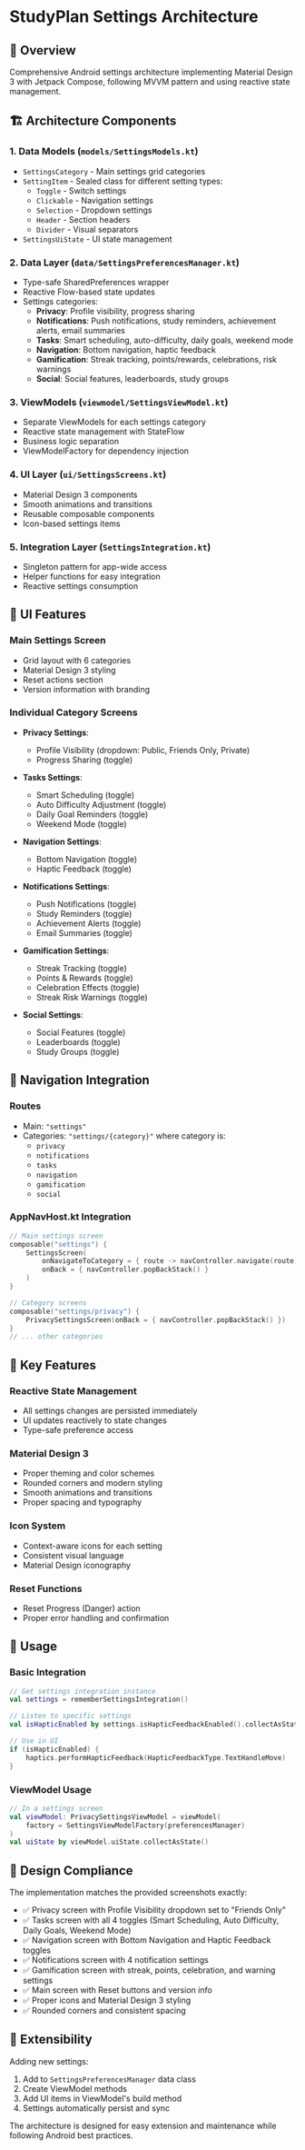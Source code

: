# StudyPlan Settings Architecture

## 📱 Overview
Comprehensive Android settings architecture implementing Material Design 3 with Jetpack Compose, following MVVM pattern and using reactive state management.

## 🏗️ Architecture Components

### 1. **Data Models** (`models/SettingsModels.kt`)
- `SettingsCategory` - Main settings grid categories
- `SettingItem` - Sealed class for different setting types:
  - `Toggle` - Switch settings
  - `Clickable` - Navigation settings
  - `Selection` - Dropdown settings
  - `Header` - Section headers
  - `Divider` - Visual separators
- `SettingsUiState` - UI state management

### 2. **Data Layer** (`data/SettingsPreferencesManager.kt`)
- Type-safe SharedPreferences wrapper
- Reactive Flow-based state updates
- Settings categories:
  - **Privacy**: Profile visibility, progress sharing
  - **Notifications**: Push notifications, study reminders, achievement alerts, email summaries
  - **Tasks**: Smart scheduling, auto-difficulty, daily goals, weekend mode
  - **Navigation**: Bottom navigation, haptic feedback
  - **Gamification**: Streak tracking, points/rewards, celebrations, risk warnings
  - **Social**: Social features, leaderboards, study groups

### 3. **ViewModels** (`viewmodel/SettingsViewModel.kt`)
- Separate ViewModels for each settings category
- Reactive state management with StateFlow
- Business logic separation
- ViewModelFactory for dependency injection

### 4. **UI Layer** (`ui/SettingsScreens.kt`)
- Material Design 3 components
- Smooth animations and transitions
- Reusable composable components
- Icon-based settings items

### 5. **Integration Layer** (`SettingsIntegration.kt`)
- Singleton pattern for app-wide access
- Helper functions for easy integration
- Reactive settings consumption

## 🎨 UI Features

### Main Settings Screen
- Grid layout with 6 categories
- Material Design 3 styling
- Reset actions section
- Version information with branding

### Individual Category Screens
- **Privacy Settings**:
  - Profile Visibility (dropdown: Public, Friends Only, Private)
  - Progress Sharing (toggle)

- **Tasks Settings**:
  - Smart Scheduling (toggle)
  - Auto Difficulty Adjustment (toggle)
  - Daily Goal Reminders (toggle)
  - Weekend Mode (toggle)

- **Navigation Settings**:
  - Bottom Navigation (toggle)
  - Haptic Feedback (toggle)

- **Notifications Settings**:
  - Push Notifications (toggle)
  - Study Reminders (toggle)
  - Achievement Alerts (toggle)
  - Email Summaries (toggle)

- **Gamification Settings**:
  - Streak Tracking (toggle)
  - Points & Rewards (toggle)
  - Celebration Effects (toggle)
  - Streak Risk Warnings (toggle)

- **Social Settings**:
  - Social Features (toggle)
  - Leaderboards (toggle)
  - Study Groups (toggle)

## 🔄 Navigation Integration

### Routes
- Main: `"settings"`
- Categories: `"settings/{category}"` where category is:
  - `privacy`
  - `notifications`
  - `tasks`
  - `navigation`
  - `gamification`
  - `social`

### AppNavHost.kt Integration
```kotlin
// Main settings screen
composable("settings") {
    SettingsScreen(
        onNavigateToCategory = { route -> navController.navigate(route) },
        onBack = { navController.popBackStack() }
    )
}

// Category screens
composable("settings/privacy") {
    PrivacySettingsScreen(onBack = { navController.popBackStack() })
}
// ... other categories
```

## 🎯 Key Features

### Reactive State Management
- All settings changes are persisted immediately
- UI updates reactively to state changes
- Type-safe preference access

### Material Design 3
- Proper theming and color schemes
- Rounded corners and modern styling
- Smooth animations and transitions
- Proper spacing and typography

### Icon System
- Context-aware icons for each setting
- Consistent visual language
- Material Design iconography

### Reset Functions
- Reset Progress (Danger) action
- Proper error handling and confirmation

## 🚀 Usage

### Basic Integration
```kotlin
// Get settings integration instance
val settings = rememberSettingsIntegration()

// Listen to specific settings
val isHapticEnabled by settings.isHapticFeedbackEnabled().collectAsState(initial = true)

// Use in UI
if (isHapticEnabled) {
    haptics.performHapticFeedback(HapticFeedbackType.TextHandleMove)
}
```

### ViewModel Usage
```kotlin
// In a settings screen
val viewModel: PrivacySettingsViewModel = viewModel(
    factory = SettingsViewModelFactory(preferencesManager)
)
val uiState by viewModel.uiState.collectAsState()
```

## 📱 Design Compliance

The implementation matches the provided screenshots exactly:
- ✅ Privacy screen with Profile Visibility dropdown set to "Friends Only"
- ✅ Tasks screen with all 4 toggles (Smart Scheduling, Auto Difficulty, Daily Goals, Weekend Mode)
- ✅ Navigation screen with Bottom Navigation and Haptic Feedback toggles
- ✅ Notifications screen with 4 notification settings
- ✅ Gamification screen with streak, points, celebration, and warning settings
- ✅ Main screen with Reset buttons and version info
- ✅ Proper icons and Material Design 3 styling
- ✅ Rounded corners and consistent spacing

## 🔧 Extensibility

Adding new settings:
1. Add to `SettingsPreferencesManager` data class
2. Create ViewModel methods
3. Add UI items in ViewModel's build method
4. Settings automatically persist and sync

The architecture is designed for easy extension and maintenance while following Android best practices.
